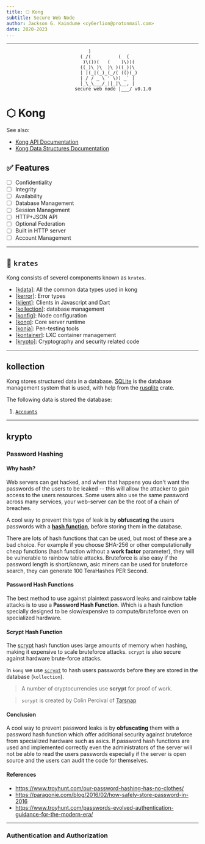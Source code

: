 ```yaml
---
title: ⬡ Kong
subtitle: Secure Web Node
author: Jackson G. Kaindume <cy6erlion@protonmail.com>
date: 2020-2023
...
```

---


``` text
                              )                 
                           ( /(          (  (   
                            )\())(   (    )\))(  
                           ((_)\ )\  )\ )((_))\  
                           | |(_|(_)_(_/( (()(_) 
                           | / / _ \ ' \)) _` |  
                           |_\_\___/_||_|\__, |  
                         secure web node |___/ v0.1.0
```

# ⬡ Kong

See also:

- [Kong API Documentation](./api.html)
- [Kong Data Structures Documentation](./data.html)

## ✅ Features

- [ ] Confidentiality
- [ ] Integrity
- [ ] Availability
- [ ] Database Management
- [ ] Session Management
- [ ] HTTP+JSON API
- [ ] Optional Federation
- [ ] Built in HTTP server
- [ ] Account Management

___

## 🧩 `krates`

Kong consists of severel components known as `krates`.

- [[kdata]](data.html): All the common data types used in kong
- [[kerror]](#kerror): Error types
- [[klient]](#klient): Clients in Javascript and Dart
- [[kollection]](#kollection): database management
- [[konfig]](#konfig): Node configuration
- [[kong]](#kong): Core server runtime
- [[konja]](#konja): Pen-testing tools
- [[kontainer]](#kontainer): LXC container management
- [[krypto]](#krypto): Cryptography and security related code

___

## kollection

Kong stores structured data in a database. [SQLite](https://sqlite.org/)
is the database management system that is used, with help from the 
[rusqlite](https://sqlite.org/) crate.

The following data is stored the database:

1. [`Accounts`](./data.html#account)

---

## krypto

### Password Hashing

#### Why hash?

Web servers can get hacked, and when that happens you don't want the 
passwords of the users to be leaked -- this will allow the attacker 
to gain access to the users resources. Some users also use the same 
password across many services, your web-server can be the root of a 
chain of breaches.

A cool way to prevent this type of leak is by __obfuscating__ the 
users passwords with a [__hash function__](https://en.wikipedia.org/wiki/Hash_function),
before storing them in the database.

There are lots of hash functions that can be used, but most of these 
are a bad choice. For example if you choose SHA-256 or other 
computationally cheap functions (hash function without a __work factor__ 
parameter), they will be vulnerable to rainbow table attacks.
Bruteforce is also easy if the password length is short/known, 
asic miners can be used for bruteforce search, they can generate 100 
TeraHashes PER Second.

#### Password Hash Functions

The best method to use against plaintext password leaks and rainbow
table attacks is to use a __Password Hash Function__. Which is a hash 
function specially designed to be slow/expensive to compute/bruteforce
even on specialized hardware.

#### Scrypt Hash Function

The [scrypt](https://www.tarsnap.com/scrypt.html) hash function uses large amounts of memory when hashing, 
making it expensive to scale bruteforce attacks. `scrypt` is also 
secure against hardware brute-force attacks.

In `kong` we use [`scrypt`](https://github.com/RustCrypto/password-hashes/tree/master/scrypt)
to hash users passwords before they are stored in the database (`kollection`).

> A number of cryptocurrencies use __scrypt__ for proof of work.

> `scrypt` is created by Colin Percival of [Tarsnap](https://en.wikipedia.org/wiki/Tarsnap)

#### Conclusion

A cool way to prevent password leaks is by __obfuscating__ them
with a password hash function which offer additional security 
against bruteforce from specialized hardware such as asics. If 
password hash functions are used and implemented correctly even the 
administrators of the server will not be able to read the users 
passwords especially if the server is open source and the users can
audit the code for themselves.

#### References

- <https://www.troyhunt.com/our-password-hashing-has-no-clothes/>
- <https://paragonie.com/blog/2016/02/how-safely-store-password-in-2016>
- <https://www.troyhunt.com/passwords-evolved-authentication-guidance-for-the-modern-era/>

___

### Authentication and Authorization


